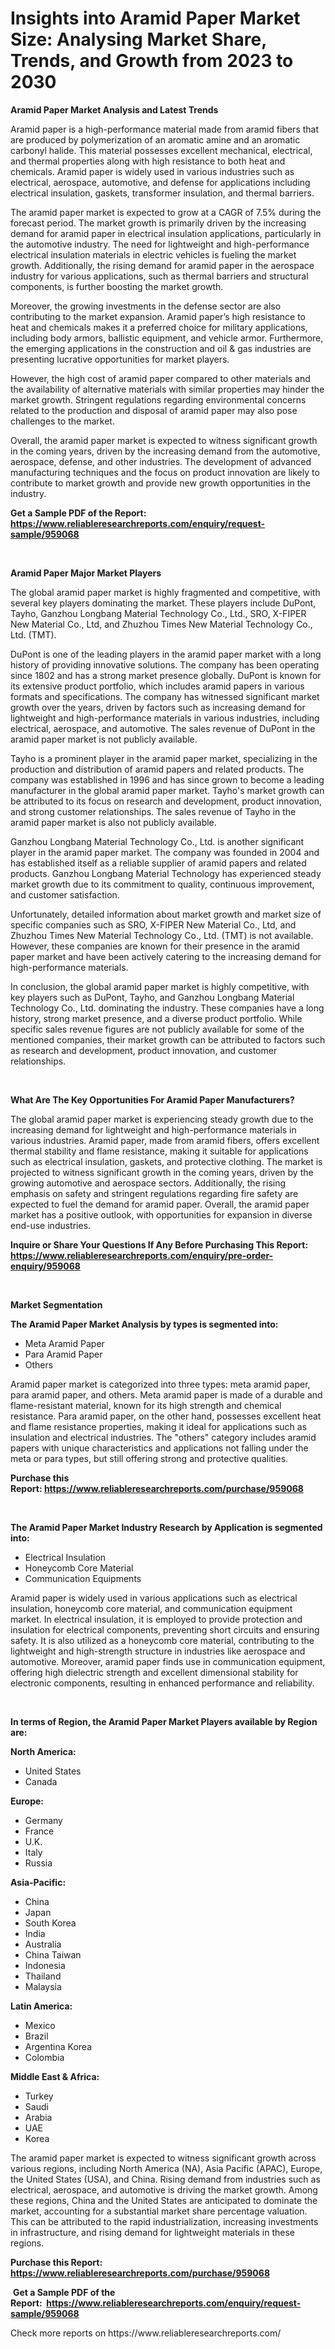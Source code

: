 <p><h1>Insights into Aramid Paper Market Size: Analysing Market Share, Trends, and Growth from 2023 to 2030</h1></p><p><strong>Aramid Paper Market Analysis and Latest Trends</strong></p>
<p><p>Aramid paper is a high-performance material made from aramid fibers that are produced by polymerization of an aromatic amine and an aromatic carbonyl halide. This material possesses excellent mechanical, electrical, and thermal properties along with high resistance to both heat and chemicals. Aramid paper is widely used in various industries such as electrical, aerospace, automotive, and defense for applications including electrical insulation, gaskets, transformer insulation, and thermal barriers.</p><p>The aramid paper market is expected to grow at a CAGR of 7.5% during the forecast period. The market growth is primarily driven by the increasing demand for aramid paper in electrical insulation applications, particularly in the automotive industry. The need for lightweight and high-performance electrical insulation materials in electric vehicles is fueling the market growth. Additionally, the rising demand for aramid paper in the aerospace industry for various applications, such as thermal barriers and structural components, is further boosting the market growth.</p><p>Moreover, the growing investments in the defense sector are also contributing to the market expansion. Aramid paper’s high resistance to heat and chemicals makes it a preferred choice for military applications, including body armors, ballistic equipment, and vehicle armor. Furthermore, the emerging applications in the construction and oil & gas industries are presenting lucrative opportunities for market players.</p><p>However, the high cost of aramid paper compared to other materials and the availability of alternative materials with similar properties may hinder the market growth. Stringent regulations regarding environmental concerns related to the production and disposal of aramid paper may also pose challenges to the market.</p><p>Overall, the aramid paper market is expected to witness significant growth in the coming years, driven by the increasing demand from the automotive, aerospace, defense, and other industries. The development of advanced manufacturing techniques and the focus on product innovation are likely to contribute to market growth and provide new growth opportunities in the industry.</p></p>
<p><strong>Get a Sample PDF of the Report:&nbsp; <a href="https://www.reliableresearchreports.com/enquiry/request-sample/959068">https://www.reliableresearchreports.com/enquiry/request-sample/959068</a></strong></p>
<p>&nbsp;</p>
<p><strong>Aramid Paper Major Market Players</strong></p>
<p><p>The global aramid paper market is highly fragmented and competitive, with several key players dominating the market. These players include DuPont, Tayho, Ganzhou Longbang Material Technology Co., Ltd., SRO, X-FIPER New Material Co., Ltd, and Zhuzhou Times New Material Technology Co., Ltd. (TMT). </p><p>DuPont is one of the leading players in the aramid paper market with a long history of providing innovative solutions. The company has been operating since 1802 and has a strong market presence globally. DuPont is known for its extensive product portfolio, which includes aramid papers in various formats and specifications. The company has witnessed significant market growth over the years, driven by factors such as increasing demand for lightweight and high-performance materials in various industries, including electrical, aerospace, and automotive. The sales revenue of DuPont in the aramid paper market is not publicly available.</p><p>Tayho is a prominent player in the aramid paper market, specializing in the production and distribution of aramid papers and related products. The company was established in 1996 and has since grown to become a leading manufacturer in the global aramid paper market. Tayho's market growth can be attributed to its focus on research and development, product innovation, and strong customer relationships. The sales revenue of Tayho in the aramid paper market is also not publicly available.</p><p>Ganzhou Longbang Material Technology Co., Ltd. is another significant player in the aramid paper market. The company was founded in 2004 and has established itself as a reliable supplier of aramid papers and related products. Ganzhou Longbang Material Technology has experienced steady market growth due to its commitment to quality, continuous improvement, and customer satisfaction.</p><p>Unfortunately, detailed information about market growth and market size of specific companies such as SRO, X-FIPER New Material Co., Ltd, and Zhuzhou Times New Material Technology Co., Ltd. (TMT) is not available. However, these companies are known for their presence in the aramid paper market and have been actively catering to the increasing demand for high-performance materials.</p><p>In conclusion, the global aramid paper market is highly competitive, with key players such as DuPont, Tayho, and Ganzhou Longbang Material Technology Co., Ltd. dominating the industry. These companies have a long history, strong market presence, and a diverse product portfolio. While specific sales revenue figures are not publicly available for some of the mentioned companies, their market growth can be attributed to factors such as research and development, product innovation, and customer relationships.</p></p>
<p>&nbsp;</p>
<p><strong>What Are The Key Opportunities For Aramid Paper Manufacturers?</strong></p>
<p><p>The global aramid paper market is experiencing steady growth due to the increasing demand for lightweight and high-performance materials in various industries. Aramid paper, made from aramid fibers, offers excellent thermal stability and flame resistance, making it suitable for applications such as electrical insulation, gaskets, and protective clothing. The market is projected to witness significant growth in the coming years, driven by the growing automotive and aerospace sectors. Additionally, the rising emphasis on safety and stringent regulations regarding fire safety are expected to fuel the demand for aramid paper. Overall, the aramid paper market has a positive outlook, with opportunities for expansion in diverse end-use industries.</p></p>
<p><strong>Inquire or Share Your Questions If Any Before Purchasing This Report: <a href="https://www.reliableresearchreports.com/enquiry/pre-order-enquiry/959068">https://www.reliableresearchreports.com/enquiry/pre-order-enquiry/959068</a></strong></p>
<p>&nbsp;</p>
<p><strong>Market Segmentation</strong></p>
<p><strong>The Aramid Paper Market Analysis by types is segmented into:</strong></p>
<p><ul><li>Meta Aramid Paper</li><li>Para Aramid Paper</li><li>Others</li></ul></p>
<p><p>Aramid paper market is categorized into three types: meta aramid paper, para aramid paper, and others. Meta aramid paper is made of a durable and flame-resistant material, known for its high strength and chemical resistance. Para aramid paper, on the other hand, possesses excellent heat and flame resistance properties, making it ideal for applications such as insulation and electrical industries. The "others" category includes aramid papers with unique characteristics and applications not falling under the meta or para types, but still offering strong and protective qualities.</p></p>
<p><strong>Purchase this Report:&nbsp;<a href="https://www.reliableresearchreports.com/purchase/959068">https://www.reliableresearchreports.com/purchase/959068</a></strong></p>
<p>&nbsp;</p>
<p><strong>The Aramid Paper Market Industry Research by Application is segmented into:</strong></p>
<p><ul><li>Electrical Insulation</li><li>Honeycomb Core Material</li><li>Communication Equipments</li></ul></p>
<p><p>Aramid paper is widely used in various applications such as electrical insulation, honeycomb core material, and communication equipment market. In electrical insulation, it is employed to provide protection and insulation for electrical components, preventing short circuits and ensuring safety. It is also utilized as a honeycomb core material, contributing to the lightweight and high-strength structure in industries like aerospace and automotive. Moreover, aramid paper finds use in communication equipment, offering high dielectric strength and excellent dimensional stability for electronic components, resulting in enhanced performance and reliability.</p></p>
<p>&nbsp;</p>
<p><strong>In terms of Region, the Aramid Paper Market Players available by Region are:</strong></p>
<p>
    <p> <strong> North America: </strong>
        <ul>
            <li>United States</li>
            <li>Canada</li>
        </ul>
        </p> 
    <p> <strong> Europe: </strong>
        <ul>
            <li>Germany</li>
            <li>France</li>
            <li>U.K.</li>
            <li>Italy</li>
            <li>Russia</li>
        </ul>
        </p> 
    <p> <strong> Asia-Pacific: </strong>
        <ul>
            <li>China</li>
            <li>Japan</li>
            <li>South Korea</li>
            <li>India</li>
            <li>Australia</li>
            <li>China Taiwan</li>
            <li>Indonesia</li>
            <li>Thailand</li>
            <li>Malaysia</li>
        </ul>
        </p> 
    <p> <strong> Latin America: </strong>
        <ul>
            <li>Mexico</li>
            <li>Brazil</li>
            <li>Argentina Korea</li>
            <li>Colombia</li>
        </ul>
        </p> 
    <p> <strong> Middle East & Africa: </strong>
        <ul>
            <li>Turkey</li>
            <li>Saudi</li>
            <li>Arabia</li>
            <li>UAE</li>
            <li>Korea</li>
        </ul>
    </p>
    </p>
<p><p>The aramid paper market is expected to witness significant growth across various regions, including North America (NA), Asia Pacific (APAC), Europe, the United States (USA), and China. Rising demand from industries such as electrical, aerospace, and automotive is driving the market growth. Among these regions, China and the United States are anticipated to dominate the market, accounting for a substantial market share percentage valuation. This can be attributed to the rapid industrialization, increasing investments in infrastructure, and rising demand for lightweight materials in these regions.</p></p>
<p><strong>Purchase this Report: <a href="https://www.reliableresearchreports.com/purchase/959068">https://www.reliableresearchreports.com/purchase/959068</a></strong></p>
<p>&nbsp;<strong>Get a Sample PDF of the Report:&nbsp;&nbsp;<a href="https://www.reliableresearchreports.com/enquiry/request-sample/959068">https://www.reliableresearchreports.com/enquiry/request-sample/959068</a></strong></p>
<p><strong></strong></p>
<p>Check more reports on https://www.reliableresearchreports.com/</p>